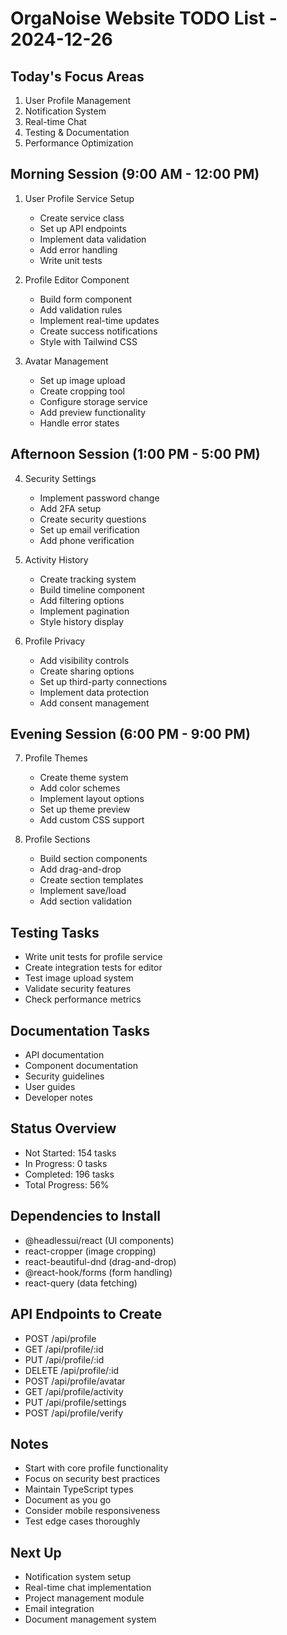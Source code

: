 # OrgaNoise Website TODO List - 2024-12-26

## Today's Focus Areas
1. User Profile Management
2. Notification System
3. Real-time Chat
4. Testing & Documentation
5. Performance Optimization

## Morning Session (9:00 AM - 12:00 PM)
1. User Profile Service Setup
   - Create service class
   - Set up API endpoints
   - Implement data validation
   - Add error handling
   - Write unit tests

2. Profile Editor Component
   - Build form component
   - Add validation rules
   - Implement real-time updates
   - Create success notifications
   - Style with Tailwind CSS

3. Avatar Management
   - Set up image upload
   - Create cropping tool
   - Configure storage service
   - Add preview functionality
   - Handle error states

## Afternoon Session (1:00 PM - 5:00 PM)
4. Security Settings
   - Implement password change
   - Add 2FA setup
   - Create security questions
   - Set up email verification
   - Add phone verification

5. Activity History
   - Create tracking system
   - Build timeline component
   - Add filtering options
   - Implement pagination
   - Style history display

6. Profile Privacy
   - Add visibility controls
   - Create sharing options
   - Set up third-party connections
   - Implement data protection
   - Add consent management

## Evening Session (6:00 PM - 9:00 PM)
7. Profile Themes
   - Create theme system
   - Add color schemes
   - Implement layout options
   - Set up theme preview
   - Add custom CSS support

8. Profile Sections
   - Build section components
   - Add drag-and-drop
   - Create section templates
   - Implement save/load
   - Add section validation

## Testing Tasks
- Write unit tests for profile service
- Create integration tests for editor
- Test image upload system
- Validate security features
- Check performance metrics

## Documentation Tasks
- API documentation
- Component documentation
- Security guidelines
- User guides
- Developer notes

## Status Overview
- Not Started: 154 tasks
- In Progress: 0 tasks
- Completed: 196 tasks
- Total Progress: 56%

## Dependencies to Install
- @headlessui/react (UI components)
- react-cropper (image cropping)
- react-beautiful-dnd (drag-and-drop)
- @react-hook/forms (form handling)
- react-query (data fetching)

## API Endpoints to Create
- POST /api/profile
- GET /api/profile/:id
- PUT /api/profile/:id
- DELETE /api/profile/:id
- POST /api/profile/avatar
- GET /api/profile/activity
- PUT /api/profile/settings
- POST /api/profile/verify

## Notes
- Start with core profile functionality
- Focus on security best practices
- Maintain TypeScript types
- Document as you go
- Consider mobile responsiveness
- Test edge cases thoroughly

## Next Up
- Notification system setup
- Real-time chat implementation
- Project management module
- Email integration
- Document management system 